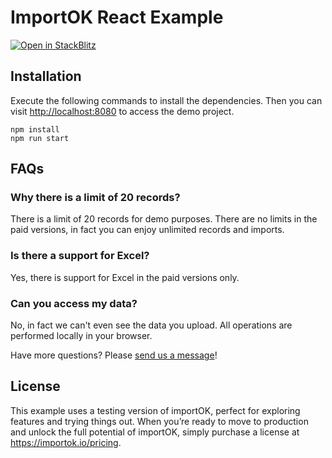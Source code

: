 # ImportOK React Example

[![Open in StackBlitz](https://developer.stackblitz.com/img/open_in_stackblitz.svg)](https://stackblitz.com/github/importok/react-example?file=src%2FApp.js)

## Installation

Execute the following commands to install the dependencies. Then you can visit [http://localhost:8080](http://localhost:8080) to access the demo project.

```
npm install
npm run start
```

## FAQs

### Why there is a limit of 20 records?
There is a limit of 20 records for demo purposes. There are no limits in the paid versions, in fact you can enjoy unlimited records and imports.

### Is there a support for Excel?

Yes, there is support for Excel in the paid versions only.

### Can you access my data?

No, in fact we can't even see the data you upload. All operations are performed locally in your browser.

Have more questions? Please [send us a message](https://importok.io/chat)!

## License

This example uses a testing version of importOK, perfect for exploring features and trying things out. When you’re ready to move to production and unlock the full potential of importOK, simply purchase a license at https://importok.io/pricing. 